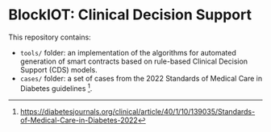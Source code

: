 # BlockIOT: Clinical Decision Support

This repository contains: 
- `tools/` folder: an implementation of the algorithms for automated generation of smart contracts based on rule-based Clinical Decision Support (CDS) models.  
- `cases/` folder: a set of cases from the 2022 Standards of Medical Care in Diabetes guidelines [^1].

[^1]: https://diabetesjournals.org/clinical/article/40/1/10/139035/Standards-of-Medical-Care-in-Diabetes-2022